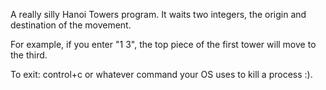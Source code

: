 A really silly Hanoi Towers program.
It waits two integers, the origin and destination of the movement.

For example, if you enter "1 3", the top piece of the first tower will move to the third.

To exit: control+c or whatever command your OS uses to kill a process :).
